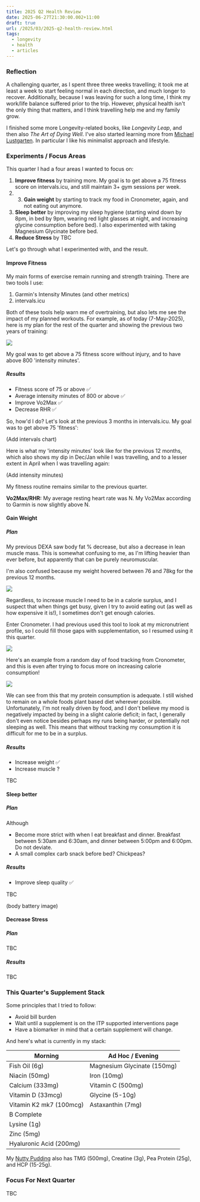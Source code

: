 ```yaml
---
title: 2025 Q2 Health Review
date: 2025-06-27T21:30:00.002+11:00
draft: true
url: /2025/03/2025-q2-health-review.html
tags:
  - longevity
  - health
  - articles
---
```

### Reflection

A challenging quarter, as I spent three three weeks travelling; it took me at least a week to start feeling normal in each direction, and much longer to recover. Additionally, because I was leaving for such a long time, I think my work/life balance suffered prior to the trip. However, physical health isn't the only thing that matters, and I think travelling help me and my family grow.

I finished some more Longevity-related books, like *Longevity Leap*, and then also *The Art of Dying Well*. I've also started learning more from [Michael Lustgarten](https://michaellustgarten.com/). In particular I like his minimalist approach and lifestyle.

### Experiments / Focus Areas

This quarter I had a four areas I wanted to focus on:

1. **Improve fitness** by training more. My goal is to get above a 75 fitness score on intervals.icu, and still maintain 3+ gym sessions per week.
2. 3. **Gain weight** by starting to track my food in Cronometer, again, and not eating out anymore. 
3. **Sleep better** by improving my sleep hygiene (starting wind down by 8pm, in bed by 9pm, wearing red light glasses at night, and increasing glycine consumption before bed). I also experimented with taking Magnesium Glycinate before bed.
4. **Reduce Stress** by TBC

Let's go through what I experimented with, and the result.
#### Improve Fitness

My main forms of exercise remain running and strength training. There are two tools I use:

1) Garmin's Intensity Minutes (and other metrics)
2) intervals.icu

Both of these tools help warn me of overtraining, but also lets me see the impact of my planned workouts. For example, as of today (7-May-2025), here is my plan for the rest of the quarter and showing the previous two years of training:

![](Pasted%20image%2020250507041747.png)

My goal was to get above a 75 fitness score without injury, and to have above 800 'intensity minutes'.
##### Results

* Fitness score of 75 or above ✅
* Average intensity minutes of 800 or above ✅
* Improve Vo2Max ✅
* Decrease RHR ✅

So, how'd I do? Let's look at the previous 3 months in intervals.icu. My goal was to get above 75 'fitness':

(Add intervals chart)

Here is what my 'intensity minutes' look like for the previous 12 months, which also shows my dip in Dec/Jan while I was travelling, and to a lesser extent in April when I was travelling again:

(Add intensity minutes)

My fitness routine remains similar to the previous quarter.

**Vo2Max/RHR:** My average resting heart rate was N. My Vo2Max according to Garmin is now slightly above N.
#### Gain Weight

##### Plan

My previous DEXA saw body fat % decrease, but also a decrease in lean muscle mass. This is somewhat confusing to me, as I'm lifting heavier than ever before, but apparently that can be purely neuromuscular.

I'm also confused because my weight hovered between 76 and 78kg for the previous 12 months.

![](Pasted%20image%2020250510071012.png)

Regardless, to increase muscle I need to be in a calorie surplus, and I suspect that when things get busy, given I try to avoid eating out (as well as how expensive it is!), I sometimes don't get enough calories. 

Enter Cronometer. I had previous used this tool to look at my micronutrient profile, so I could fill those gaps with supplementation, so I resumed using it this quarter.

![](Pasted%20image%2020250510075624.png)

Here's an example from a random day of food tracking from Cronometer, and this is even after trying to focus more on increasing calorie consumption!

![](Pasted%20image%2020250510071520.png)

We can see from this that my protein consumption is adequate. I still wished to remain on a whole foods plant based diet wherever possible. Unfortunately, I'm not really driven by food, and I don't believe my mood is negatively impacted by being in a slight calorie deficit; in fact, I generally don't even notice besides perhaps my runs being harder, or potentially not sleeping as well. This means that without tracking my consumption it is difficult for me to be in a surplus.
##### Results

* Increase weight  ✅
* Increase muscle ?
 
TBC
#### Sleep better

##### Plan

Although 

* Become more strict with when I eat breakfast and dinner. Breakfast between 5:30am and 6:30am, and dinner between 5:00pm and 6:00pm. Do not deviate.
* A small complex carb snack before bed? Chickpeas?

##### Results

* Improve sleep quality ✅

TBC

(body battery image)

#### Decrease Stress

##### Plan

TBC

##### Results

TBC
### This Quarter's Supplement Stack

Some principles that I tried to follow:

- Avoid bill burden
- Wait until a supplement is on the ITP supported interventions page
- Have a biomarker in mind that a certain supplement will change.

And here's what is currently in my stack:

| Morning                 | Ad Hoc / Evening            |
| ----------------------- | --------------------------- |
| Fish Oil (6g)           | Magnesium Glycinate (150mg) |
| Niacin (50mg)           | Iron (10mg)                 |
| Calcium (333mg)         | Vitamin C (500mg)           |
| Vitamin D (33mcg)       | Glycine (5-10g)             |
| Vitamin K2 mk7 (100mcg) | Astaxanthin (7mg)           |
| B Complete              |                             |
| Lysine (1g)             |                             |
| Zinc (5mg)              |                             |
| Hyaluronic Acid (200mg) |                             |

My [Nutty Pudding](nutty-pudding-modified-recipe/index.md) also has TMG (500mg), Creatine (3g), Pea Protein (25g), and HCP (15-25g).

### Focus For Next Quarter

TBC
